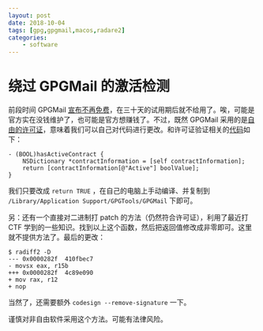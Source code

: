 ```yaml
---
layout: post
date: 2018-10-04
tags: [gpg,gpgmail,macos,radare2]
categories:
    - software
---
```


# 绕过 GPGMail 的激活检测

前段时间 GPGMail [宣布不再免费](https://gpgtools.org/support-plan)，在三十天的试用期后就不给用了。唉，可能是官方实在没钱维护了，也可能是官方想赚钱了。不过，既然 GPGMail 采用的是[自由的许可证](https://github.com/GPGTools/GPGMail/blob/high-sierra/LICENSE.txt)，意味着我们可以自己对代码进行更改。和许可证验证相关的[代码](https://github.com/GPGTools/GPGMail/blob/c08ce21eee08a1089c82c04af1fab5b85d72de68/Source/GPGMailBundle.m#L846)如下：

```
- (BOOL)hasActiveContract {
    NSDictionary *contractInformation = [self contractInformation];
    return [contractInformation[@"Active"] boolValue];
}
```

我们只要改成 `return TRUE` ，在自己的电脑上手动编译、并复制到 `/Library/Application Support/GPGTools/GPGMail` 下即可。

另：还有一个直接对二进制打 patch 的方法（仍然符合许可证），利用了最近打 CTF 学到的一些知识。找到以上这个函数，然后把返回值修改成非零即可。这里就不提供方法了。最后的更改：

```
$ radiff2 -D
--- 0x0000282f  410fbec7
- movsx eax, r15b
+++ 0x0000282f  4c89e090
+ mov rax, r12
+ nop
```

当然了，还需要额外 `codesign --remove-signature` 一下。

谨慎对非自由软件采用这个方法。可能有法律风险。
